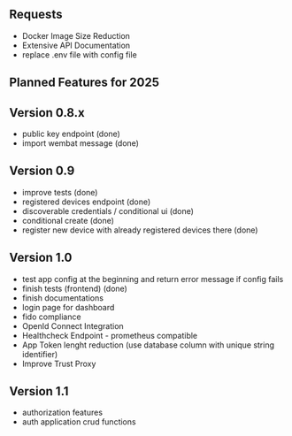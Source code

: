 ## Requests
- Docker Image Size Reduction
- Extensive API Documentation
- replace .env file with config file

## Planned Features for 2025

## Version 0.8.x
- public key endpoint (done)
- import wembat message (done)

## Version 0.9
- improve tests (done)
- registered devices endpoint (done)
- discoverable credentials / conditional ui (done)
- conditional create (done)
- register new device with already registered devices there (done)

## Version 1.0
- test app config at the beginning and return error message if config fails
- finish tests (frontend) (done)
- finish documentations 
- login page for dashboard
- fido compliance
- OpenId Connect Integration
- Healthcheck Endpoint - prometheus compatible
- App Token lenght reduction (use database column with unique string identifier)
- Improve Trust Proxy

## Version 1.1
- authorization features
- auth application crud functions